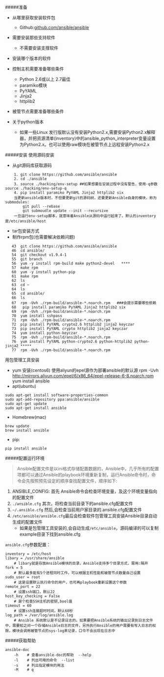 
#####准备

* 从哪里获取安装软件包
    - Github:[github.com/ansible/ansible](https://github.com/ansible/ansible)
* 需要安装那些支持软件
    - 不需要安装支撑软件
* 安装哪个版本的软件
* 控制主机需要准备哪些条件
    - Python 2.6或以上 2.7最佳
    - paramiko模块
    - PyYAML
    - Jinja2
    - httplib2
* 被管节点需要准备哪些条件

* 关于python版本
    - 如果一些Linux 发行版默认没有安装Python2.x,需要安装Python2.x解释器，并把资源清单(inventory)中的ansible_python_interpreter变量设置为Python2.x。也可以使用raw模块在被管节点上远程安装Python2.x

#####安装
使用源码安装

 * 从git源码库获取源码

```
    1. git clone https://github.com/ansible/ansible
    2. cd ./ansible
    3. source ./hacking/env-setup ##如果想要在安装过程中没有警告，使用-q参数 source ./hacking/env-setup-q
    4. pip install paramiko PyYAML Jinja2 httplib2 six
    当更新ansible版本时，不但要更新git的源码树，还要更新Ansible自身的模块，称为submodules:
        git pull --rebase
        git submoudle update --init --recursive
    一旦运行env-setup脚本，就意味着Ansible从源码中运行起来了。默认的inventory是/etc/ansible/host
```

* tar包安装方式
* 制作rpm包(也需要解决依赖问题)

```
   43  git clone https://github.com/ansible/ansible
   46  cd ansible/
   54  git checkout v1.9.4-1
   55  git branch
   56  yum -y install rpm-build make python2-devel   ****
   57  make rpm
   60  yum -y install python-pip
   61  make rpm
   62  ls
   63  cd ~
   64  ls
   65  cd ansible/
   66  ls
   67  rpm -Uvh ./rpm-build/ansible-*.noarch.rpm   ###会提示需要哪些依赖
   68   pip install paramiko PyYAML Jinja2 httplib2 six
   69  rpm -Uvh ./rpm-build/ansible-*.noarch.rpm
   70  yum install sshpass
   71  rpm -Uvh ./rpm-build/ansible-*.noarch.rpm
   72  pip install PyYAML crypto2.6 httplib2 jinja2 keyczar
   73  pip install PyYAML crypto httplib2 jinja2 keyczar
   74  yum install python-keyczar
   75  rpm -Uvh ./rpm-build/ansible-*.noarch.rpm
   76  yum install PyYAML python-crypto2.6 python-httplib2 python-jinja2 *****
   77  rpm -Uvh ./rpm-build/ansible-*.noarch.rpm
```




用包管理工具安装

* yum 安装(centos6)
    使用aliyun的epel源作为部署ansible的默认源    rpm -Uvh http://mirrors.aliyun.com/epel/6/x86_64/epel-release-6-8.noarch.rpm
    yum install ansible
* apt(ubuntu)
```
sudo apt-get install software-properties-common
sudo apt-add-repository ppa:ansible/ansible
sudo apt-get update
sudo apt-get install ansible
```
* Homebrew(mac)
```
brew update
brew install ansible
```
* pip:
```
pip install ansible
```

#####配置运行环境

>Ansible配置文件是以ini格式存储配置数据的，Ansible中，几乎所有的配置项都可以通过Ansible的playbook环境重新复制，运行Ansible命令时，命令会先按照预先设定的顺序查找配置文件，顺序如下:

1. ANSIBLE_CONFIG: 首先 Ansible命令会检查环境变量，及这个环境变量指向的配置文件
2. `./ansible.cfg` 其次，将检查当前目录下的ansible.cfg配置文件
3. `~/.ansible.cfg` 然后,会检查当前用户家目录的.ansible.cfg配置文件
4. `/etc/ansible/ansible.cfg`最后会检查软件包管理工具安装Ansible目录自动生成的配置文件
    - 如果是包管理工具安装的,会自动生成`/etc/ansible`，源码编译的可以复制example目录下找到ansible.cfg

`ansible.cfg`参数配置：
```
inventory = /etc/host
libary = /usr/share/ansible      
    # libary就是存放Ansible模块的目录，Ansible支持多个目录方式，需用:隔开
fork = 5 
    # 默认最多能有5个进程同时工作，可以根据主机性能和被管节点数量自己设置
sudo_user = root
    # 这是设置默认执行命令的用户，也可再playbook重新设置这个参数
remote_port = 22 
    # 设置ssh端口，默认22
host_key_checking = False
    # 是个检查SSH主机的密钥,bool值
timeout = 60
    # 设置ssh连接超时时间，默认60秒
log_path = /var/log/ansible.log
    # Ansible 系统默认是不记录日志的，如果要把Ansible系统的输出记录到日志文件中，需要知之间一个存储Ansible日志的文件，另外执行Ansible的用户需要有写入日志的权限，模块会调用被管节点的sys-log来记录，口令不会出现在日志中
```



#####获取帮助
```
ansible-doc 
    -h    # 查看ansible-doc的帮助  --help
    -l    # 列出可用的命令  --list
    -s    # 列出指定模块的用法
    -M    # q
```